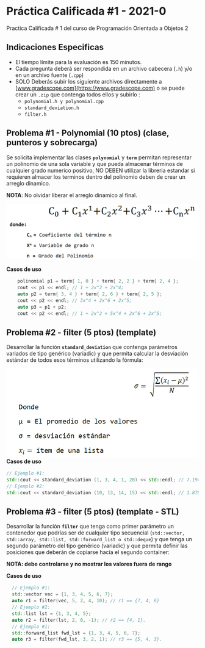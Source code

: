 # Práctica Calificada #1 - 2021-0

Practica Calificada # 1 del curso de Programación Orientada a Objetos 2

## Indicaciones Especificas
- El tiempo límite para la evaluación es 150 minutos.
- Cada pregunta deberá ser respondida en un archivo cabecera (`.h`)  y/o en un archivo fuente (`.cpp`)
- SOLO Deberás subir los siguiente archivos directamente a [www.gradescope.com](https://www.gradescope.com) o se puede crear un `.zip` que contenga todos ellos y subirlo :
  - `polynomial.h y polynomial.cpp`
  - `standard_deviation.h`
  - `filter.h`

## Problema #1 - Polynomial (10 ptos) (clase, punteros y sobrecarga)

Se solicita implementar las clases **`polynomial`** y  **`term`**  permitan representar un polinomio de una sola variable y que pueda almacenar términos de cualquier grado numerico positivo, NO DEBEN utilizar la libreria estandar si requieren almacer los terminos dentro del polinomio deben de crear un arreglo dinamico.

**NOTA**: No olvidar liberar el arreglo dinamico al final.

![polynomial](polynomial.png)

**Casos de uso**
```cpp
    polinomial p1 = term{ 1, 0 } + term{ 2, 2 } + term{ 2, 4 };
    cout << p1 << endl; // 1 + 2x^2 + 2x^4;
    auto p2 = term{ 3, 4 } + term{ 2, 6 } + term{ 2, 5 };
    cout << p2 << endl; // 3x^4 + 2x^6 + 2x^5;
    auto p3 = p1 + p2;
    cout << p2 << endl; // 1 + 2x^2 + 5x^4 + 2x^6 + 2x^5;
```
## Problema #2 - filter (5 ptos) (template)

Desarrollar la función **`standard_deviation`** que contenga parámetros variados de tipo genérico (variadic) y que permita calcular la desviación estándar de todos esos términos utilizando la fórmula:

![standard deviation](standard_deviation.png)
**Casos de uso**
```cpp
// Ejemplo #1:
std::cout << standard_deviation (1, 3, 4, 1, 20) << std::endl; // 7.19444 aprox.
// Ejemplo #2:
std::cout << standard_deviation (10, 13, 14, 15) << std::endl; // 1.87083 aprox.
```

## Problema #3 - filter (5 ptos) (template - STL) 
Desarrollar la función **`filter`** que tenga como primer parámetro un contenedor que podrías ser de cualquier tipo secuencial (`std::vector, std::array, std::list, std::forward_list o std::deque`) y que tenga un segundo parámetro del tipo genérico (variadic) y que permita definir las posiciones que deberán de copiarse hacia el segundo container:

**NOTA: debe controlarse y no mostrar los valores fuera de rango**

**Casos de uso**
```cpp
  // Ejemplo #1:
  std::vector vec = {1, 3, 4, 5, 6, 7};
  auto r1 = filter(vec, 5, 2, 4, 10); // r1 == {7, 4, 6} 
  // Ejemplo #2:
  std::list lst = {1, 3, 4, 5};
  auto r2 = filter(lst, 2, 0, -1); // r2 == {4, 1}.
  // Ejemplo #1:
  std::forward_list fwd_lst = {1, 3, 4, 5, 6, 7};
  auto r3 = filter(fwd_lst, 3, 2, 1); // r3 == {5, 4, 3}.
```
